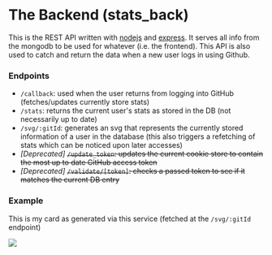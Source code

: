 # The Backend (stats_back)
This is the REST API written with [nodejs](https://nodejs.org/en/) and [express](https://expressjs.com/). 
It serves all info from the mongodb to be used for whatever (i.e. the frontend). This API is also used 
to catch and return the data when a new user logs in using Github.

### Endpoints
- `/callback`: used when the user returns from logging into GitHub (fetches/updates currently store stats)
- `/stats`: returns the current user's stats as stored in the DB (not necessarily up to date)
- `/svg/:gitId`: generates an svg that represents the currently stored information of a user in the database
(this also triggers a refetching of stats which can be noticed upon later accesses)
- *\[Deprecated\]* ~~`/update_token`: updates the current cookie store to contain the most up to date GitHub access token~~
- *\[Deprecated\]* ~~`/validate/[token]`: checks a passed token to see if it matches the current DB entry~~

### Example
This is my card as generated via this service (fetched at the `/svg/:gitId` endpoint)

<img src="http://localhost:4005/svg/40807825"></img>



